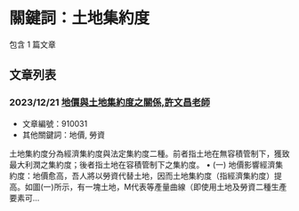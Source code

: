 # 關鍵詞：土地集約度

包含 1 篇文章

## 文章列表

### 2023/12/21 [地價與土地集約度之關係,許文昌老師](../../articles/910031_%E5%9C%B0%E5%83%B9%E8%88%87%E5%9C%9F%E5%9C%B0%E9%9B%86%E7%B4%84%E5%BA%A6%E4%B9%8B%E9%97%9C%E4%BF%82%2C%E8%A8%B1%E6%96%87%E6%98%8C%E8%80%81%E5%B8%AB.md)
- 文章編號：910031
- 其他關鍵詞：地價, 勞資

土地集約度分為經濟集約度與法定集約度二種。前者指土地在無容積管制下，獲致最大利潤之集約度；後者指土地在容積管制下之集約度。 • (一) 地價影響經濟集約度：地價愈高，吾人將以勞資代替土地，因而土地集約度（指經濟集約度）提高。如圖(一)所示，有一塊土地，M代表等產量曲線（即使用土地及勞資二種生產要素可...
